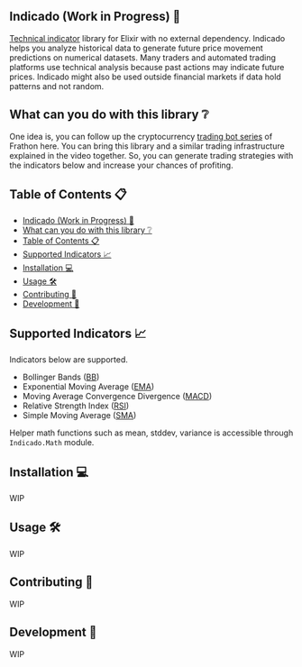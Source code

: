 ## Indicado (Work in Progress) 🧮

[Technical indicator](https://www.investopedia.com/terms/t/technicalindicator.asp) library for Elixir with no external dependency. Indicado helps you analyze historical data to generate future price movement predictions on numerical datasets. Many traders and automated trading platforms use technical analysis because past actions may indicate future prices. Indicado might also be used outside financial markets if data hold patterns and not random.

## What can you do with this library ❔

One idea is, you can follow up the cryptocurrency [trading bot series](https://www.youtube.com/watch?v=wVYIx7M6o28) of Frathon here. You can bring this library and a similar trading infrastructure explained in the video together. So, you can generate trading strategies with the indicators below and increase your chances of profiting.

## Table of Contents 📋
- [Indicado (Work in Progress) 🧮](#indicado-work-in-progress-)
- [What can you do with this library ❔](#what-can-you-do-with-this-library-)
- [Table of Contents 📋](#table-of-contents-)
- [Supported Indicators 📈](#supported-indicators-)
- [Installation 💻](#installation-)
- [Usage 🛠️](#usage-️)
- [Contributing 🧵](#contributing-)
- [Development 👷](#development-)

## Supported Indicators 📈
Indicators below are supported.
- Bollinger Bands ([BB](https://www.investopedia.com/terms/b/bollingerbands.asp))
- Exponential Moving Average ([EMA](https://www.investopedia.com/terms/e/ema.asp))
- Moving Average Convergence Divergence ([MACD](https://www.investopedia.com/terms/m/macd.asp))
- Relative Strength Index ([RSI](https://www.investopedia.com/terms/r/rsi.asp))
- Simple Moving Average ([SMA](https://www.investopedia.com/terms/s/sma.asp))

Helper math functions such as mean, stddev, variance is accessible through `Indicado.Math` module.

## Installation 💻

WIP

## Usage 🛠️

WIP

## Contributing 🧵

WIP

## Development 👷

WIP


